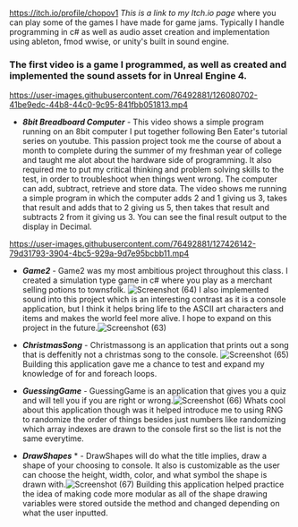 https://itch.io/profile/chopov1 *_This is a link to my Itch.io page_* where you can play some of the games I have made for game jams. Typically I handle programming in c# as well as audio asset creation and implementation using ableton, fmod wwise, or unity's built in sound engine. 



### The first video is a game I programmed, as well as created and implemented the sound assets for in Unreal Engine 4. 



https://user-images.githubusercontent.com/76492881/126080702-41be9edc-44b8-44c0-9c95-841fbb051813.mp4



* *__8bit Breadboard Computer__* - This video shows a simple program running on an 8bit computer I put together following Ben Eater's tutorial series on youtube. This passion project took me the course of about a month to complete during the summer of my freshman year of college and taught me alot about the hardware side of programming. It also required me to put my critical thinking and problem solving skills to the test, in order to troubleshoot when things went wrong. The computer can add, subtract, retrieve and store data. The video shows me running a simple program in which the computer adds 2 and 1 giving us 3, takes that result and adds that to 2 giving us 5, then takes that result and subtracts 2 from it giving us 3. You can see the final result output to the display in Decimal. 


https://user-images.githubusercontent.com/76492881/127426142-79d31793-3904-4bc5-929a-9d7e95bcbb11.mp4








* *__Game2__*                 -
      Game2 was my most ambitious project throughout this class. I created a simulation type game in c# where you play as a merchant selling potions to townsfolk. ![Screenshot (64)](https://user-images.githubusercontent.com/76492881/126075050-2ec8abc6-b5c9-4271-b529-21585ebc9b3d.png)
      I also implemented sound into this project which is an interesting contrast as it is a console application, but I think it helps bring life to the ASCII art characters and items and makes the world feel more alive. I hope to expand on this project in the future.![Screenshot (63)](https://user-images.githubusercontent.com/76492881/126075129-5f550205-c846-4b29-822d-d3473bf12f2a.png)


* *__ChristmasSong__* - Christmassong is an application that prints out a song that is deffenitly not a christmas song to the console. ![Screenshot (65)](https://user-images.githubusercontent.com/76492881/126075388-8140baf7-434c-4a9f-a2a0-997cdf0bc1cc.png)
Building this application gave me a chance to test and expand my knowledge of for and foreach loops.

* *__GuessingGame__* - GuessingGame is an application that gives you a quiz and will tell you if you are right or wrong.![Screenshot (66)](https://user-images.githubusercontent.com/76492881/126075597-9f154969-fadb-40c3-af4f-1d48bf6b9e7d.png)
Whats cool about this application though was it helped introduce me to using RNG to randomize the order of things besides just numbers like randomizing which array indexes are drawn to the console first so the list is not the same everytime.

* *__DrawShapes__* * - DrawShapes will do what the title implies, draw a shape of your choosing to console. It also is customizable as the user can choose the height, width, color, and what symbol the shape is drawn with.![Screenshot (67)](https://user-images.githubusercontent.com/76492881/126075751-05adcc73-3d0a-4fef-b163-3cc05db333df.png)
Building this application helped practice the idea of making code more modular as all of the shape drawing variables were stored outside the method and changed depending on what the user inputted.



<!--
**chopov1/chopov1** is a ✨ _special_ ✨ repository because its `README.md` (this file) appears on your GitHub profile.

Here are some ideas to get you started:

- 🔭 I’m currently working on ...
- 🌱 I’m currently learning ...
- 👯 I’m looking to collaborate on ...
- 🤔 I’m looking for help with ...
- 💬 Ask me about ...
- 📫 How to reach me: ...
- 😄 Pronouns: ...
- ⚡ Fun fact: ...
-->
